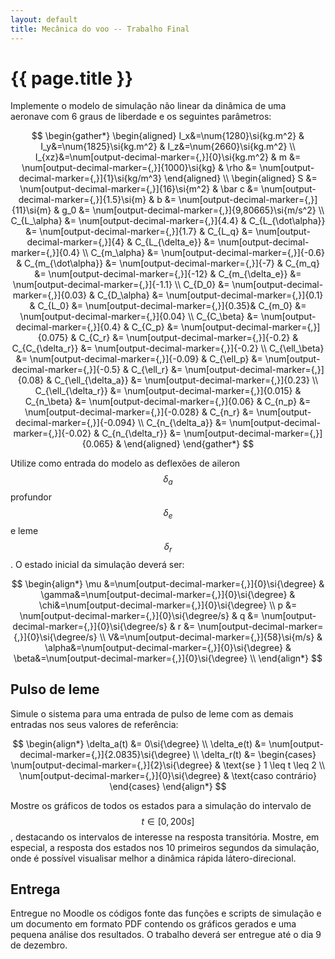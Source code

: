 ```yaml
---
layout: default
title: Mecânica do voo -- Trabalho Final
---
```


{{ page.title }}
================

Implemente o modelo de simulação não linear da dinâmica de uma
aeronave com 6 graus de liberdade e os seguintes parâmetros:

$$
\begin{gather*}
  \begin{aligned}
    I_x&=\num{1280}\si{kg.m^2} &
    I_y&=\num{1825}\si{kg.m^2} &
    I_z&=\num{2660}\si{kg.m^2} \\
    I_{xz}&=\num[output-decimal-marker={,}]{0}\si{kg.m^2} &
    m &= \num[output-decimal-marker={,}]{1000}\si{kg} &
    \rho &= \num[output-decimal-marker={,}]{1}\si{kg/m^3}
  \end{aligned}
  \\
  \begin{aligned}
    S &= \num[output-decimal-marker={,}]{16}\si{m^2} & 
    \bar c &= \num[output-decimal-marker={,}]{1.5}\si{m} &
    b &= \num[output-decimal-marker={,}]{11}\si{m} &
    g_0 &= \num[output-decimal-marker={,}]{9,80665}\si{m/s^2} \\
    C_{L_\alpha} &= \num[output-decimal-marker={,}]{4.4} &
    C_{L_{\dot\alpha}} &= \num[output-decimal-marker={,}]{1.7} &
    C_{L_q} &= \num[output-decimal-marker={,}]{4} &
    C_{L_{\delta_e}} &= \num[output-decimal-marker={,}]{0.4}
    \\
    C_{m_\alpha} &= \num[output-decimal-marker={,}]{-0.6} &
    C_{m_{\dot\alpha}} &= \num[output-decimal-marker={,}]{-7} &
    C_{m_q} &= \num[output-decimal-marker={,}]{-12} &
    C_{m_{\delta_e}} &= \num[output-decimal-marker={,}]{-1.1}
    \\
    C_{D_0} &= \num[output-decimal-marker={,}]{0.03} &
    C_{D_\alpha} &= \num[output-decimal-marker={,}]{0.1} &
    C_{L_0} &= \num[output-decimal-marker={,}]{0.35}&
    C_{m_0} &= \num[output-decimal-marker={,}]{0.04}
    \\
    C_{C_\beta} &= \num[output-decimal-marker={,}]{0.4} &
    C_{C_p} &= \num[output-decimal-marker={,}]{0.075} &
    C_{C_r} &= \num[output-decimal-marker={,}]{-0.2} &
    C_{C_{\delta_r}} &= \num[output-decimal-marker={,}]{-0.2}
    \\
    C_{\ell_\beta} &= \num[output-decimal-marker={,}]{-0.09} &
    C_{\ell_p} &= \num[output-decimal-marker={,}]{-0.5} &
    C_{\ell_r} &= \num[output-decimal-marker={,}]{0.08} &
    C_{\ell_{\delta_a}} &= \num[output-decimal-marker={,}]{0.23}
    \\
    C_{\ell_{\delta_r}} &= \num[output-decimal-marker={,}]{0.015} &
    C_{n_\beta} &= \num[output-decimal-marker={,}]{0.06} &
    C_{n_p} &= \num[output-decimal-marker={,}]{-0.028} &
    C_{n_r} &= \num[output-decimal-marker={,}]{-0.094} 
    \\
    C_{n_{\delta_a}} &= \num[output-decimal-marker={,}]{-0.02} & 
    C_{n_{\delta_r}} &= \num[output-decimal-marker={,}]{0.065} &
  \end{aligned}
\end{gather*}
$$

Utilize como entrada do modelo as deflexões de aileron $$\delta_a$$ profundor 
$$\delta_e$$ e leme $$\delta_r$$. O estado inicial da simulação deverá ser:

$$
\begin{align*}
  \mu &=\num[output-decimal-marker={,}]{0}\si{\degree} &
  \gamma&=\num[output-decimal-marker={,}]{0}\si{\degree} &
  \chi&=\num[output-decimal-marker={,}]{0}\si{\degree} \\ 
  p &= \num[output-decimal-marker={,}]{0}\si{\degree/s} &
  q &= \num[output-decimal-marker={,}]{0}\si{\degree/s} &
  r &= \num[output-decimal-marker={,}]{0}\si{\degree/s} \\ 
  V&=\num[output-decimal-marker={,}]{58}\si{m/s} &
  \alpha&=\num[output-decimal-marker={,}]{0}\si{\degree} &
  \beta&=\num[output-decimal-marker={,}]{0}\si{\degree} \\
\end{align*}
$$


Pulso de leme
--------------

Simule o sistema para uma entrada de pulso de leme com as demais entradas
nos seus valores de referência:

$$
\begin{align*}
  \delta_a(t) &= 0\si{\degree} \\
  \delta_e(t) &= \num[output-decimal-marker={,}]{2.0835}\si{\degree} \\
  \delta_r(t) &= 
    \begin{cases}
      \num[output-decimal-marker={,}]{2}\si{\degree} &
      \text{se } 1 \leq t \leq 2 \\
      \num[output-decimal-marker={,}]{0}\si{\degree} &
      \text{caso contrário}
    \end{cases}
\end{align*}
$$

Mostre os gráficos de todos os estados para a simulação do intervalo de
$$t\in [0, 200\si{s}]$$, destacando os intervalos de interesse na resposta
transitória. Mostre, em especial, a resposta dos estados nos 10 primeiros
segundos da simulação, onde é possível visualisar melhor a dinâmica rápida
látero-direcional.

Entrega
-------
Entregue no Moodle os códigos fonte das funções e scripts de simulação e um
documento em formato PDF contendo os gráficos gerados e uma pequena 
análise dos resultados.
O trabalho deverá ser entregue até o dia 9 de dezembro.
